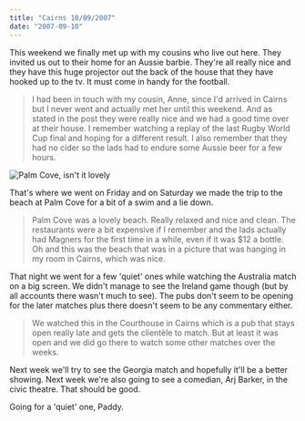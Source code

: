 ```yaml
---
title: "Cairns 10/09/2007"
date: "2007-09-10"
---
```

This weekend we finally met up with my cousins who live out here. They invited us out to their home for an Aussie barbie. They're all really nice and they have this huge projector out the back of the house that they have hooked up to the tv. It must come in handy for the football.
> I had been in touch with my cousin, Anne, since I'd arrived in Cairns but I never went and actually met her until this weekend. And as stated in the post they were really nice and we had a good time over at their house. I remember watching a replay of the last Rugby World Cup final and hoping for a different result. I also remember that they had no cider so the lads had to endure some Aussie beer for a few hours.

![Palm Cove, isn't it lovely](/images/S6001411.JPG "Palm Cove, isn't it lovely")

That's where we went on Friday and on Saturday we made the trip to the beach at Palm Cove for a bit of a swim and a lie down.
> Palm Cove was a lovely beach. Really relaxed and nice and clean. The restaurants were a bit expensive if I remember and the lads actually had Magners for the first time in a while, even if it was $12 a bottle. Oh and this was the beach that was in a picture that was hanging in my room in Cairns, which was nice.

That night we went for a few 'quiet' ones while watching the Australia match on a big screen. We didn't manage to see the Ireland game though (but by all accounts there wasn't much to see). The pubs don't seem to be opening for the later matches plus there doesn't seem to be any commentary either.
> We watched this in the Courthouse in Cairns which is a pub that stays open really late and gets the client&#232;le to match. But at least it was open and we did go there to watch some other matches over the weeks.

Next week we'll try to see the Georgia match and hopefully it'll be a better showing. Next week we're also going to see a comedian, Arj Barker, in the civic theatre. That should be good.

Going for a 'quiet' one,
Paddy.